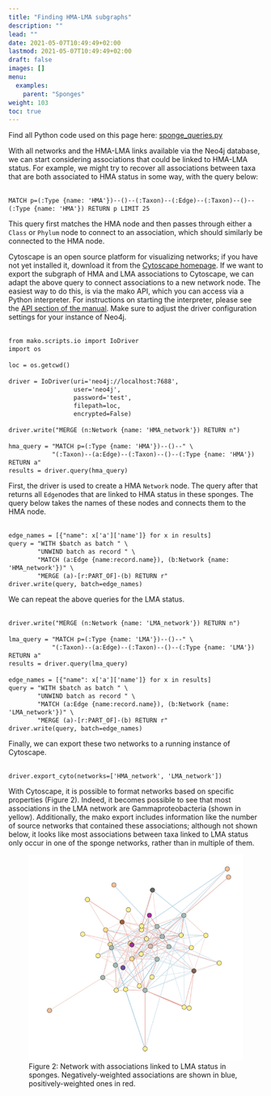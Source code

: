 ```yaml
---
title: "Finding HMA-LMA subgraphs"
description: ""
lead: ""
date: 2021-05-07T10:49:49+02:00
lastmod: 2021-05-07T10:49:49+02:00
draft: false
images: []
menu: 
  examples:
    parent: "Sponges"
weight: 103
toc: true
---
```

Find all Python code used on this page here: <a href="https://ramellose.github.io/mako_docs/demo/sponge_queries.py">sponge_queries.py</a><br>

With all networks and the HMA-LMA links available via the Neo4j database, we can start considering associations that could be linked to HMA-LMA status. For example, we might try to recover all associations between taxa that are both associated to HMA status in some way, with the query below:

<pre><code>
MATCH p=(:Type {name: 'HMA'})--()--(:Taxon)--(:Edge)--(:Taxon)--()--(:Type {name: 'HMA'}) RETURN p LIMIT 25
</pre></code>

This query first matches the HMA node and then passes through either a <code>Class</code> or <code>Phylum</code> node to connect to an association, which should similarly be connected to the HMA node. 

Cytoscape is an open source platform for visualizing networks; if you have not yet installed it, download it from the <a href="https://cytoscape.org/"> Cytoscape homepage</a>. 
If we want to export the subgraph of HMA and LMA associations to Cytoscape, we can adapt the above query to connect associations to a new network node. The easiest way to do this, is via the mako API, which you can access via a Python interpreter. For instructions on starting the interpreter, please see the <a href="https://ramellose.github.io/mako_docs/manual/api/python/">API section of the manual</a>.  Make sure to adjust the driver configuration settings for your instance of Neo4j. 


<pre><code>
from mako.scripts.io import IoDriver
import os

loc = os.getcwd() 

driver = IoDriver(uri='neo4j://localhost:7688',
                  user='neo4j',
                  password='test',
                  filepath=loc,
                  encrypted=False)

driver.write("MERGE (n:Network {name: 'HMA_network'}) RETURN n")

hma_query = "MATCH p=(:Type {name: 'HMA'})--()--" \
            "(:Taxon)--(a:Edge)--(:Taxon)--()--(:Type {name: 'HMA'}) RETURN a"
results = driver.query(hma_query)
</pre></code>

First, the driver is used to create a HMA <code>Network</code> node. The query after that returns all <code>Edge</code>nodes that are linked to HMA status in these sponges. The query below takes the names of these nodes and connects them to the HMA node. 

<pre><code>
edge_names = [{"name": x['a']['name']} for x in results]
query = "WITH $batch as batch " \
        "UNWIND batch as record " \
        "MATCH (a:Edge {name:record.name}), (b:Network {name: 'HMA_network'})" \
        "MERGE (a)-[r:PART_OF]-(b) RETURN r"
driver.write(query, batch=edge_names)
</pre></code>

We can repeat the above queries for the LMA status. 

<pre><code>
driver.write("MERGE (n:Network {name: 'LMA_network'}) RETURN n")

lma_query = "MATCH p=(:Type {name: 'LMA'})--()--" \
            "(:Taxon)--(a:Edge)--(:Taxon)--()--(:Type {name: 'LMA'}) RETURN a"
results = driver.query(lma_query)

edge_names = [{"name": x['a']['name']} for x in results]
query = "WITH $batch as batch " \
        "UNWIND batch as record " \
        "MATCH (a:Edge {name:record.name}), (b:Network {name: 'LMA_network'})" \
        "MERGE (a)-[r:PART_OF]-(b) RETURN r"
driver.write(query, batch=edge_names)
</pre></code>

Finally, we can export these two networks to a running instance of Cytoscape. 

<pre><code>
driver.export_cyto(networks=['HMA_network', 'LMA_network'])
</pre></code>

With Cytoscape, it is possible to format networks based on specific properties (Figure 2). Indeed, it becomes possible to see that most associations in the LMA network are Gammaproteobacteria (shown in yellow). Additionally, the mako export includes information like the number of source networks that contained these associations; although not shown below, it looks like most associations between taxa linked to LMA status only occur in one of the sponge networks, rather than in multiple of them. 

<figure>
  <img src="/images/sponge_network.PNG" alt="Network with associations linked to LMA status in sponges. Negatively-weighted associations are shown in blue, positively-weighted ones in red." width="600"> 
  <figcaption>Figure 2: Network with associations linked to LMA status in sponges. Negatively-weighted associations are shown in blue, positively-weighted ones in red.</figcaption>
</figure>